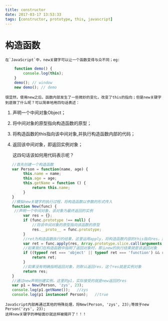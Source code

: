 ```yaml
---
title: constructor
date: 2017-03-17 13:53:33
tags: [constructor, prototype, this, javascript]
---
```


# 构造函数
    在`JavaScript`中，new关键字可以让一个函数变得与众不同；eg:
```javascript
    function demo() {
        console.log(this);
    }
    demo(); // window
    new demo(); // demo
```
    很显然，使用new之后，函数内部发生了一些微妙的变化，改变了this的指向；但是new关键字到底做了什么呢？可以简单地用四句话表述：

1. 声明一个中间对象Object；
2. 将中间对象的原型指向构造函数的原型；
3. 将构造函数的this指向该中间对象,并执行构造函数内部的代码；
4. 返回该中间对象，即返回实例对象；

   这四句话该如何用代码表示呢？
<!--more-->
```javascript
   //首先创建一个构造函数
   var Person = function(name, age) {
        this.name = name;
        this.age = age;
        this.getName = function () {
            return this.name;
        }
   }
   //模拟new关键字的执行过程，将构造函数以参数的形式传入
   function New(func) {
    //声明一个中间对象，该对象为最终返回的实例
        var res = {};
        if (func.prototype !== null) {
            //将该中间对象的原型指向该函数的原型
            res.__proto__ = func.prototype;
        }
        //ret为构造函数执行的结果，这里运用apply，将构造函数内部的this指向res，并执行构造函数内部的代码
        var ret = func.apply(res, Array.prototype.slice.call(arguments, 1));
        //如果我们在构造函数中指明了返回对象时，那么new的执行结果就是该返回对象
        if ((typeof ret === 'object' || typeof ret === 'function') && ret !== null) {
            return ret;
        }
        //如果没有明确指明返回对象，则默认返回res，这个res就是实例对象
        return res;
   }
   //通过new声明创建实例，这里的p1，实际接受的就是new返回的res
   var p1 = New(Person, 'zys', 23);
   console.log(p1.getName());   //zys
   console.log(p1 instanceof Person);   //true
```
    JavaScript内部再通过其他的特殊处理，将New(Person, 'zys', 23);等效于new Person('zys', 23);
    这样new关键字的神秘面纱就这样被揭开了！！！
    